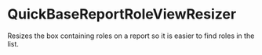 # QuickBaseReportRoleViewResizer


Resizes the box containing roles on a report so it is easier to find roles in the list.

